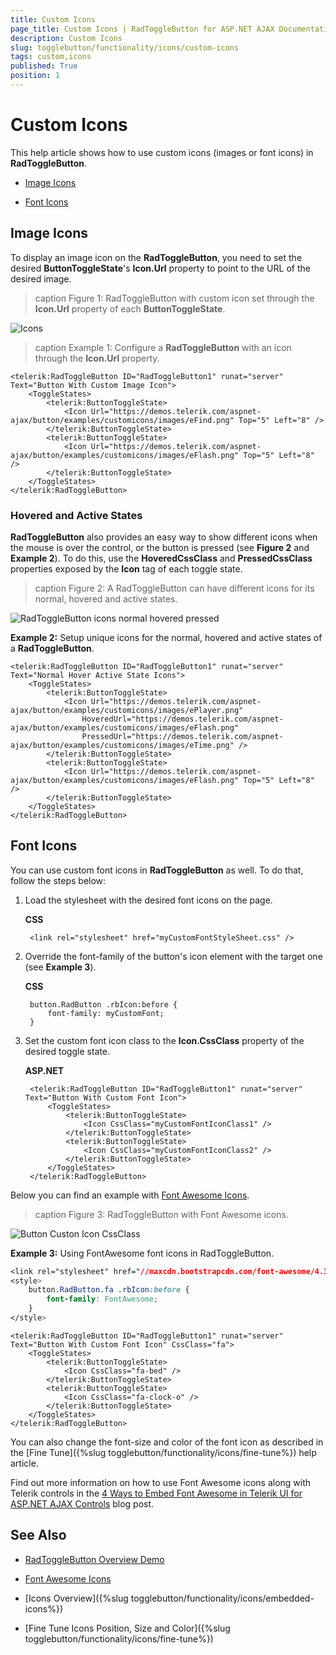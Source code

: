 ```yaml
---
title: Custom Icons
page_title: Custom Icons | RadToggleButton for ASP.NET AJAX Documentation
description: Custom Icons
slug: togglebutton/functionality/icons/custom-icons
tags: custom,icons
published: True
position: 1
---
```


# Custom Icons

This help article shows how to use custom icons (images or font icons) in **RadToggleButton**.

* [Image Icons](#image-icons)

* [Font Icons](#font-icons)

## Image Icons

To display an image icon on the **RadToggleButton**, you need to set the desired **ButtonToggleState**'s **Icon.Url** property to point to the URL of the desired image.

>caption Figure 1: RadToggleButton with custom icon set through the **Icon.Url** property of each **ButtonToggleState**.

![Icons](images/button-custom-icon-url.png)

>caption Example 1: Configure a **RadToggleButton** with an icon through the **Icon.Url** property.

````ASP.NET
<telerik:RadToggleButton ID="RadToggleButton1" runat="server" Text="Button With Custom Image Icon">
	<ToggleStates>
		<telerik:ButtonToggleState>
			<Icon Url="https://demos.telerik.com/aspnet-ajax/button/examples/customicons/images/eFind.png" Top="5" Left="8" />
		</telerik:ButtonToggleState>
		<telerik:ButtonToggleState>
			<Icon Url="https://demos.telerik.com/aspnet-ajax/button/examples/customicons/images/eFlash.png" Top="5" Left="8" />
		</telerik:ButtonToggleState>
	</ToggleStates>
</telerik:RadToggleButton>
````

### Hovered and Active States

**RadToggleButton** also provides an easy way to show different icons when the mouse is over the control, or the button is pressed (see **Figure 2** and **Example 2**). To do this, use the **HoveredCssClass** and **PressedCssClass** properties exposed by the **Icon** tag of each toggle state.

>caption Figure 2: A RadToggleButton can have different icons for its normal, hovered and active states.

![RadToggleButton icons normal hovered pressed](images/button_icons_normal_hovered_pressed.png)

**Example 2:** Setup unique icons for the normal, hovered and active states of a **RadToggleButton**.

````ASP.NET
<telerik:RadToggleButton ID="RadToggleButton1" runat="server" Text="Normal Hover Active State Icons">
	<ToggleStates>
		<telerik:ButtonToggleState>
			<Icon Url="https://demos.telerik.com/aspnet-ajax/button/examples/customicons/images/ePlayer.png"
				HoveredUrl="https://demos.telerik.com/aspnet-ajax/button/examples/customicons/images/eFlash.png"
				PressedUrl="https://demos.telerik.com/aspnet-ajax/button/examples/customicons/images/eTime.png" />
		</telerik:ButtonToggleState>
		<telerik:ButtonToggleState>
			<Icon Url="https://demos.telerik.com/aspnet-ajax/button/examples/customicons/images/eFlash.png" Top="5" Left="8" />
		</telerik:ButtonToggleState>
	</ToggleStates>
</telerik:RadToggleButton>
````

## Font Icons

You can use custom font icons in **RadToggleButton** as well. To do that, follow the steps below:

1. Load the stylesheet with the desired font icons on the page.

	**CSS**

		<link rel="stylesheet" href="myCustomFontStyleSheet.css" />

1. Override the font-family of the button's icon element with the target one (see **Example 3**).

	**CSS**

		button.RadButton .rbIcon:before {
			font-family: myCustomFont;
		}

1. Set the custom font icon class to the **Icon.CssClass** property of the desired toggle state.

	**ASP.NET**

		<telerik:RadToggleButton ID="RadToggleButton1" runat="server" Text="Button With Custom Font Icon">
			<ToggleStates>
				<telerik:ButtonToggleState>
					<Icon CssClass="myCustomFontIconClass1" />
				</telerik:ButtonToggleState>
				<telerik:ButtonToggleState>
					<Icon CssClass="myCustomFontIconClass2" />
				</telerik:ButtonToggleState>
			</ToggleStates>
		</telerik:RadToggleButton>

Below you can find an example with [Font Awesome Icons](https://fortawesome.github.io/Font-Awesome/icons/).

>caption Figure 3: RadToggleButton with Font Awesome icons.

![Button Custon Icon CssClass](images/button-custom-icon-cssclass.png)

**Example 3:** Using FontAwesome font icons in RadToggleButton.

````CSS
<link rel="stylesheet" href="//maxcdn.bootstrapcdn.com/font-awesome/4.3.0/css/font-awesome.min.css" />
<style>
	button.RadButton.fa .rbIcon:before {
		font-family: FontAwesome;
	}
</style>
````

````ASP.NET
<telerik:RadToggleButton ID="RadToggleButton1" runat="server" Text="Button With Custom Font Icon" CssClass="fa">
	<ToggleStates>
		<telerik:ButtonToggleState>
			<Icon CssClass="fa-bed" />
		</telerik:ButtonToggleState>
		<telerik:ButtonToggleState>
			<Icon CssClass="fa-clock-o" />
		</telerik:ButtonToggleState>
	</ToggleStates>
</telerik:RadToggleButton>
````

You can also change the font-size and color of the font icon as described in the [Fine Tune]({%slug togglebutton/functionality/icons/fine-tune%}) help article.

Find out more information on how to use Font Awesome icons along with Telerik controls in the [4 Ways to Embed Font Awesome in Telerik UI for ASP.NET AJAX Controls](https://www.telerik.com/blogs/4-ways-embed-font-awesome-telerik-ui-for-asp-dotnet-ajax) blog post.

## See Also

 * [RadToggleButton Overview Demo](https://demos.telerik.com/aspnet-ajax/togglebutton/overview/defaultcs.aspx)
 
 * [Font Awesome Icons](https://fortawesome.github.io/Font-Awesome/icons/)
 
 * [Icons Overview]({%slug togglebutton/functionality/icons/embedded-icons%})
 
 * [Fine Tune Icons Position, Size and Color]({%slug togglebutton/functionality/icons/fine-tune%})
 
 
